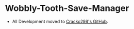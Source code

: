 # Wobbly-Tooth-Save-Manager
- All Development moved to [Cracko298's GitHub](https://github.com/Cracko298/Wobbly-Tooth-Save-Manager).
